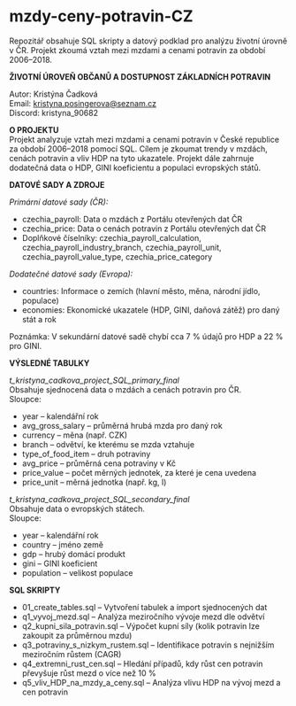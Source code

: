 # mzdy-ceny-potravin-CZ
Repozitář obsahuje SQL skripty a datový podklad pro analýzu životní úrovně v ČR. Projekt zkoumá vztah mezi mzdami a cenami potravin za období 2006–2018.


**ŽIVOTNÍ ÚROVEŇ OBČANŮ A DOSTUPNOST ZÁKLADNÍCH POTRAVIN**

Autor: Kristýna Čadková  
Email: [kristyna.posingerova@seznam.cz](mailto:kristyna.posingerova@seznam.cz)  
Discord: kristyna_90682

**O PROJEKTU**  
Projekt analyzuje vztah mezi mzdami a cenami potravin v České republice za období 2006–2018 pomocí SQL. Cílem je zkoumat trendy v mzdách, cenách potravin a vliv HDP na tyto ukazatele. Projekt dále zahrnuje dodatečná data o HDP, GINI koeficientu a populaci evropských států.

**DATOVÉ SADY A ZDROJE**

_Primární datové sady (ČR):_

- czechia_payroll: Data o mzdách z Portálu otevřených dat ČR
- czechia_price: Data o cenách potravin z Portálu otevřených dat ČR
- Doplňkové číselníky: czechia_payroll_calculation, czechia_payroll_industry_branch, czechia_payroll_unit, czechia_payroll_value_type, czechia_price_category

_Dodatečné datové sady (Evropa):_

- countries: Informace o zemích (hlavní město, měna, národní jídlo, populace)
- economies: Ekonomické ukazatele (HDP, GINI, daňová zátěž) pro daný stát a rok

Poznámka: V sekundární datové sadě chybí cca 7 % údajů pro HDP a 22 % pro GINI.

**VÝSLEDNÉ TABULKY**

_t_kristyna_cadkova_project_SQL_primary_final_  
Obsahuje sjednocená data o mzdách a cenách potravin pro ČR.  
Sloupce:

- year – kalendářní rok
- avg_gross_salary – průměrná hrubá mzda pro daný rok
- currency – měna (např. CZK)
- branch – odvětví, ke kterému se mzda vztahuje
- type_of_food_item – druh potraviny
- avg_price – průměrná cena potraviny v Kč
- price_value – počet měrných jednotek, za které je cena uvedena
- price_unit – měrná jednotka (např. kg, l)

_t_kristyna_cadkova_project_SQL_secondary_final_  
Obsahuje data o evropských státech.  
Sloupce:

- year – kalendářní rok
- country – jméno země
- gdp – hrubý domácí produkt
- gini – GINI koeficient
- population – velikost populace

**SQL SKRIPTY**

- 01_create_tables.sql – Vytvoření tabulek a import sjednocených dat
- q1_vyvoj_mezd.sql – Analýza meziročního vývoje mezd dle odvětví
- q2_kupni_sila_potravin.sql – Výpočet kupní síly (kolik potravin lze zakoupit za průměrnou mzdu)
- q3_potraviny_s_nizkym_rustem.sql – Identifikace potravin s nejnižším meziročním růstem (CAGR)
- q4_extremni_rust_cen.sql – Hledání případů, kdy růst cen potravin převyšuje růst mezd o více než 10 %
- q5_vliv_HDP_na_mzdy_a_ceny.sql – Analýza vlivu HDP na vývoj mezd a cen potravin
